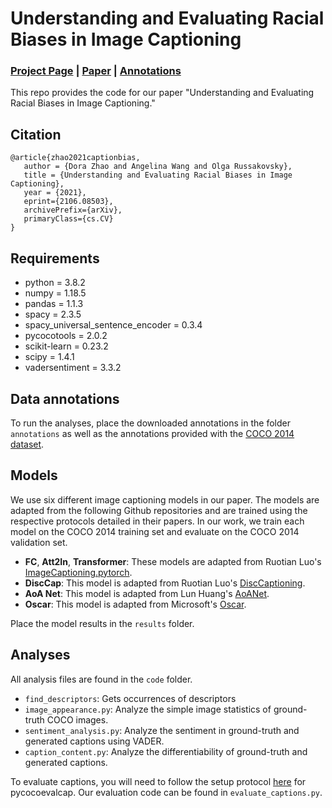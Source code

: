 # Understanding and Evaluating Racial Biases in Image Captioning
### [Project Page](https://princetonvisualai.github.io/imagecaptioning-bias/) | [Paper](https://arxiv.org/abs/2106.08503) | [Annotations](https://forms.gle/FBi3ZsMDficweyP96)

This repo provides the code for our paper "Understanding and Evaluating Racial Biases in Image Captioning."

## Citation
    @article{zhao2021captionbias,
       author = {Dora Zhao and Angelina Wang and Olga Russakovsky},
       title = {Understanding and Evaluating Racial Biases in Image Captioning},
       year = {2021},
       eprint={2106.08503},
       archivePrefix={arXiv},
       primaryClass={cs.CV}
    }

## Requirements
* python = 3.8.2
* numpy = 1.18.5
* pandas = 1.1.3
* spacy = 2.3.5
* spacy_universal_sentence_encoder = 0.3.4
* pycocotools = 2.0.2
* scikit-learn = 0.23.2
* scipy = 1.4.1
* vadersentiment = 3.3.2

## Data annotations
To run the analyses, place the downloaded annotations in the folder ```annotations``` as well as the annotations provided with the [COCO 2014 dataset](https://cocodataset.org/#download).

## Models
We use six different image captioning models in our paper. The models are adapted from the following Github repositories and are trained using the respective protocols detailed in their papers. In our work, we train each model on the COCO 2014 training set and evaluate on the COCO 2014 validation set.
* **FC**, **Att2In**, **Transformer**: These models are adapted from Ruotian Luo's [ImageCaptioning.pytorch](https://github.com/ruotianluo/ImageCaptioning.pytorch).
* **DiscCap**: This model is adapted from Ruotian Luo's [DiscCaptioning](https://github.com/ruotianluo/DiscCaptioning).
* **AoA Net**: This model is adapted from Lun Huang's [AoANet](https://github.com/husthuaan/AoANet).
* **Oscar**: This model is adapted from Microsoft's [Oscar](https://github.com/microsoft/Oscar).

Place the model results in the ```results``` folder.  

## Analyses
All analysis files are found in the ```code``` folder.

* ```find_descriptors```: Gets occurrences of descriptors 
* ```image_appearance.py```: Analyze the simple image statistics of ground-truth COCO images.
* ```sentiment_analysis.py```: Analyze the sentiment in ground-truth and generated captions using VADER.
* ```caption_content.py```: Analyze the differentiability of ground-truth and generated captions.

To evaluate captions, you will need to follow the setup protocol [here](https://github.com/salaniz/pycocoevalcap) for pycocoevalcap. Our evaluation code can be found in ```evaluate_captions.py```.
